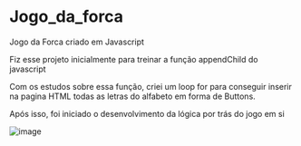 # Jogo_da_forca
Jogo da Forca criado em Javascript

Fiz esse projeto inicialmente para treinar a função appendChild do javascript

Com os estudos sobre essa função, criei um loop for para conseguir inserir na pagina HTML todas as letras do alfabeto em forma de Buttons.

Após isso, foi iniciado o desenvolvimento da lógica por trás do jogo em si

![image](https://user-images.githubusercontent.com/99083242/173245852-36ac3aac-52bd-4992-abb1-2428aa07c6e2.png)
